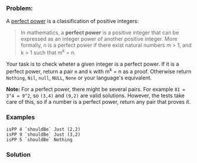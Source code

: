 ### Problem:
<p>A <a href="https://en.wikipedia.org/wiki/Perfect_power" target="_blank">perfect power</a> is a classification of positive integers:</p>
<blockquote>
<p>In mathematics, a <strong>perfect power</strong> is a positive integer that can be expressed as an integer power of another positive integer. More formally, n is a perfect power if there exist natural numbers m &gt; 1, and k &gt; 1 such that m<sup>k</sup> = n.</p>
</blockquote>
<p>Your task is to check wheter a given integer is a perfect power. If it is a perfect power, return a pair <code>m</code> and <code>k</code> with m<sup>k</sup> = n as a proof. Otherwise return <code>Nothing</code>, <code>Nil</code>, <code>null</code>, <code>NULL</code>, <code>None</code> or your language&apos;s equivalent.</p>
<p><strong>Note:</strong> For a perfect power, there might be several pairs. For example <code>81 = 3^4 = 9^2</code>, so <code>(3,4)</code> and <code>(9,2)</code> are valid solutions. However, the tests take care of this, so if a number is a perfect power, return any pair that proves it.</p>
<h3 id="examples">Examples</h3>
<pre style="display: none;"><code class="language-javascript">Test.describe(<span class="hljs-string">&quot;perfect powers&quot;</span>, <span class="hljs-function"><span class="hljs-keyword">function</span>(<span class="hljs-params"></span>)</span>{
  Test.it(<span class="hljs-string">&quot;should work for some examples&quot;</span>,<span class="hljs-function"><span class="hljs-keyword">function</span>(<span class="hljs-params"></span>)</span>{
    Test.assertSimilar(isPP(<span class="hljs-number">4</span>), [<span class="hljs-number">2</span>,<span class="hljs-number">2</span>], <span class="hljs-string">&quot;4 = 2^2&quot;</span>);
    Test.assertSimilar(isPP(<span class="hljs-number">9</span>), [<span class="hljs-number">3</span>,<span class="hljs-number">2</span>], <span class="hljs-string">&quot;9 = 3^2&quot;</span>);
    Test.assertEquals( isPP(<span class="hljs-number">5</span>), <span class="hljs-literal">null</span>, <span class="hljs-string">&quot;5 isn&apos;t a perfect number&quot;</span>);
  });
});</code></pre>
<pre style="display: none;"><code class="language-coffeescript">Test.describe <span class="hljs-string">&quot;perfect powers&quot;</span>, <span class="hljs-function">-&gt;</span>
  Test.it <span class="hljs-string">&quot;should work for some examples&quot;</span>, <span class="hljs-function">-&gt;</span>
    Test.assertSimilar isPP(<span class="hljs-number">4</span>), [ <span class="hljs-number">2</span>, <span class="hljs-number">2</span> ], <span class="hljs-string">&quot;4 = 2^2&quot;</span>
    Test.assertSimilar isPP(<span class="hljs-number">9</span>), [ <span class="hljs-number">3</span>, <span class="hljs-number">2</span> ], <span class="hljs-string">&quot;9 = 3^2&quot;</span>
    Test.assertEquals isPP(<span class="hljs-number">5</span>), <span class="hljs-literal">null</span>, <span class="hljs-string">&quot;5 isn&apos;t a perfect number&quot;</span></code></pre>
<pre><code class="language-haskell"><span class="hljs-title">isPP</span> <span class="hljs-number">4</span> `shouldBe` <span class="hljs-type">Just</span> (<span class="hljs-number">2</span>,<span class="hljs-number">2</span>)
<span class="hljs-title">isPP</span> <span class="hljs-number">9</span> `shouldBe` <span class="hljs-type">Just</span> (<span class="hljs-number">3</span>,<span class="hljs-number">2</span>)
<span class="hljs-title">isPP</span> <span class="hljs-number">5</span> `shouldBe` <span class="hljs-type">Nothing</span></code></pre>
<pre style="display: none;"><code class="language-python">isPP(4) =&gt; [2,2]
isPP(9) =&gt; [3,2]
isPP(5) =&gt; None</code></pre>
<pre style="display: none;"><code class="language-ruby">isPP(<span class="hljs-number">4</span>) =&gt; [<span class="hljs-number">2</span>,<span class="hljs-number">2</span>]
isPP(<span class="hljs-number">9</span>) =&gt; [<span class="hljs-number">3</span>,<span class="hljs-number">2</span>]
isPP(<span class="hljs-number">5</span>) =&gt; <span class="hljs-literal">nil</span></code></pre>
<pre style="display: none;"><code class="language-java">isPerfectPower(<span class="hljs-number">4</span>) =&gt; <span class="hljs-keyword">new</span> <span class="hljs-keyword">int</span>[]{<span class="hljs-number">2</span>,<span class="hljs-number">2</span>}
isPerfectPower(<span class="hljs-number">5</span>) =&gt; <span class="hljs-function"><span class="hljs-keyword">null</span>
<span class="hljs-title">isPerfectPower</span><span class="hljs-params">(<span class="hljs-number">8</span>)</span> </span>=&gt; <span class="hljs-keyword">new</span> <span class="hljs-keyword">int</span>[]{<span class="hljs-number">2</span>,<span class="hljs-number">3</span>}
isPerfectPower(<span class="hljs-number">9</span>) =&gt; <span class="hljs-keyword">new</span> <span class="hljs-keyword">int</span>[]{<span class="hljs-number">3</span>,<span class="hljs-number">2</span>}</code></pre>
<pre style="display: none;"><code class="language-r">isPP(<span class="hljs-number">4</span>) =&gt; <span class="hljs-number">2</span> <span class="hljs-number">2</span>
isPP(<span class="hljs-number">9</span>) =&gt; <span class="hljs-number">3</span> <span class="hljs-number">2</span>
isPP(<span class="hljs-number">5</span>) =&gt; <span class="hljs-literal">NULL</span></code></pre>
<pre style="display: none;"><code class="language-csharp">IsPerfectPower(<span class="hljs-number">4</span>) =&gt; (<span class="hljs-number">2</span>,<span class="hljs-number">2</span>)
IsPerfectPower(<span class="hljs-number">5</span>) =&gt; <span class="hljs-function"><span class="hljs-literal">null</span>
<span class="hljs-title">IsPerfectPower</span>(<span class="hljs-params"><span class="hljs-number">8</span></span>)</span> =&gt; (<span class="hljs-number">2</span>,<span class="hljs-number">3</span>)
IsPerfectPower(<span class="hljs-number">9</span>) =&gt; (<span class="hljs-number">3</span>,<span class="hljs-number">2</span>)</code></pre>

### Solution